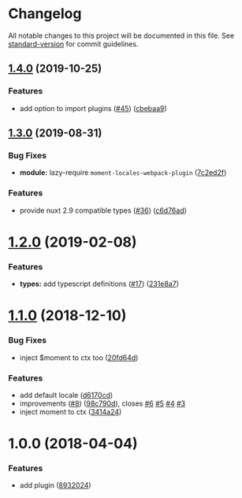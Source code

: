 # Changelog

All notable changes to this project will be documented in this file. See [standard-version](https://github.com/conventional-changelog/standard-version) for commit guidelines.

## [1.4.0](https://github.com/nuxt-community/moment-module/compare/v1.3.0...v1.4.0) (2019-10-25)


### Features

* add option to import plugins ([#45](https://github.com/nuxt-community/moment-module/issues/45)) ([cbebaa9](https://github.com/nuxt-community/moment-module/commit/cbebaa9))

## [1.3.0](https://github.com/nuxt-community/moment-module/compare/v1.2.0...v1.3.0) (2019-08-31)


### Bug Fixes

* **module:** lazy-require `moment-locales-webpack-plugin` ([7c2ed2f](https://github.com/nuxt-community/moment-module/commit/7c2ed2f))


### Features

* provide nuxt 2.9 compatible types ([#36](https://github.com/nuxt-community/moment-module/issues/36)) ([c6d76ad](https://github.com/nuxt-community/moment-module/commit/c6d76ad))

<a name="1.2.0"></a>
# [1.2.0](https://github.com/nuxt-community/moment-module/compare/v1.1.0...v1.2.0) (2019-02-08)


### Features

* **types:** add typescript definitions ([#17](https://github.com/nuxt-community/moment-module/issues/17)) ([231e8a7](https://github.com/nuxt-community/moment-module/commit/231e8a7))



<a name="1.1.0"></a>
# [1.1.0](https://github.com/nuxt-community/moment-module/compare/v1.0.0...v1.1.0) (2018-12-10)


### Bug Fixes

* inject $moment to ctx too ([20fd64d](https://github.com/nuxt-community/moment-module/commit/20fd64d))


### Features

* add default locale ([d6170cd](https://github.com/nuxt-community/moment-module/commit/d6170cd))
* improvements ([#8](https://github.com/nuxt-community/moment-module/issues/8)) ([98c790d](https://github.com/nuxt-community/moment-module/commit/98c790d)), closes [#6](https://github.com/nuxt-community/moment-module/issues/6) [#5](https://github.com/nuxt-community/moment-module/issues/5) [#4](https://github.com/nuxt-community/moment-module/issues/4) [#3](https://github.com/nuxt-community/moment-module/issues/3)
* inject moment to ctx ([3414a24](https://github.com/nuxt-community/moment-module/commit/3414a24))



<a name="1.0.0"></a>
# 1.0.0 (2018-04-04)


### Features

* add plugin ([8932024](https://github.com/nuxt-community/moment-module/commit/8932024))

